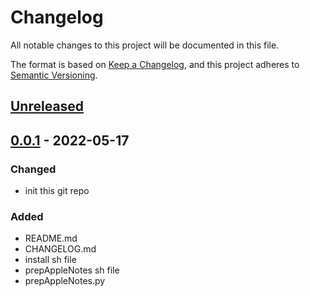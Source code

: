 # Changelog
All notable changes to this project will be documented in this file.

The format is based on [Keep a Changelog](https://keepachangelog.com/en/1.0.0/),
and this project adheres to [Semantic Versioning](https://semver.org/spec/v2.0.0.html).

## [Unreleased]

## [0.0.1] - 2022-05-17
### Changed
- init this git repo
### Added
- README.md
- CHANGELOG.md
- install sh file
- prepAppleNotes sh file
- prepAppleNotes.py

[Unreleased]: https://github.com/LeoWie93/ApfelNotesCleaner/compare/v0.0.1...HEAD
[0.0.1]: https://github.com/LeoWie93/ApfelNotesCleaner/releases/tag/v0.0.1
